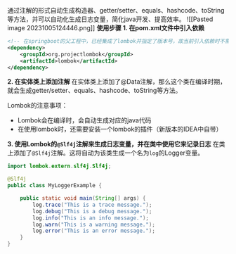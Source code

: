 通过注解的形式自动生成构造器、getter/setter、equals、hashcode、toString等方法，并可以自动化生成日志变量，简化java开发、提高效率。
![[Pasted image 20231005124446.png]]
**使用步骤**
**1. 在pom.xml文件中引入依赖**
```xml
<!-- 在springboot的父工程中，已经集成了lombok并指定了版本号，故当前引入依赖时不需要指定version -->
<dependency>
    <groupId>org.projectlombok</groupId>
    <artifactId>lombok</artifactId>
</dependency>
```
**2. 在实体类上添加注解**
在实体类上添加了@Data注解，那么这个类在编译时期，就会生成getter/setter、equals、hashcode、toString等方法。

Lombok的注意事项：
- Lombok会在编译时，会自动生成对应的java代码
- 在使用lombok时，还需要安装一个lombok的插件（新版本的IDEA中自带）

**3. 使用Lombok的`@Slf4j`注解来生成日志变量，并在类中使用它来记录日志**
在类上添加了`@Slf4j`注解。这将自动为该类生成一个名为`log`的Logger变量。
```java
import lombok.extern.slf4j.Slf4j;

@Slf4j
public class MyLoggerExample {

    public static void main(String[] args) {
        log.trace("This is a trace message.");
        log.debug("This is a debug message.");
        log.info("This is an info message.");
        log.warn("This is a warning message.");
        log.error("This is an error message.");
    }
}

```

